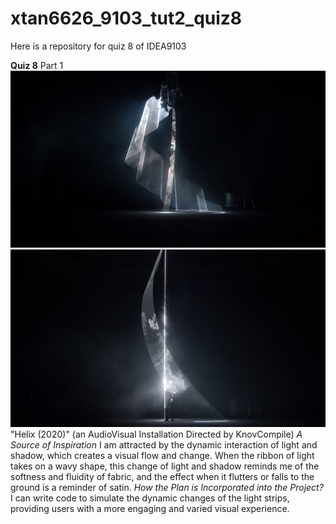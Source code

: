 
# xtan6626_9103_tut2_quiz8
Here is a repository for quiz 8 of IDEA9103

**Quiz 8**
Part 1
![the first image about installation](readmeImages\installation_1.png)
![the second image about installation](readmeImages\installation_2.png)
"Helix (2020)" (an AudioVisual Installation Directed by KnovCompile)
*A Source of Inspiration*
I am attracted by the dynamic interaction of light and shadow, which creates a visual flow and change. When the ribbon of light takes on a wavy shape, this change of light and shadow reminds me of the softness and fluidity of fabric, and the effect when it flutters or falls to the ground is a reminder of satin.
*How the Plan is Incorporated into the Project?*
I can write code to simulate the dynamic changes of the light strips, providing users with a more engaging and varied visual experience.
